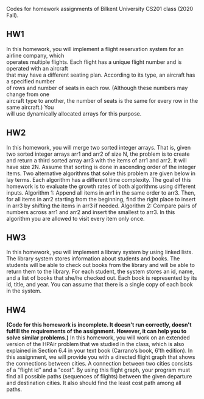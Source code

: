 Codes for homework assignments of Bilkent University CS201 class (2020 Fall).

## HW1
In	this	homework,	you	will	implement	a	flight	reservation	system	for	an	airline	company,	which	
operates	multiple	flights.	Each	flight	has	a	unique	flight	number	and	is	operated	with	an	aircraft	
that	may	have	a	different	seating	plan.	According	to	its	type,	an	aircraft	has	a	specified	number	
of	 rows	 and	 number	 of	 seats	 in	 each	 row.	 (Although	 these	 numbers	 may	 change	 from	 one	
aircraft	type	to	another,	the	number	of	seats	is	the	same	for	every	row	in	the	same	aircraft.) You	
will	use	dynamically	allocated	arrays	for	this	purpose.

## HW2
In this homework, you will merge two sorted integer arrays. That is, given two sorted integer arrays arr1 and arr2 of
size N, the problem is to create and return a third sorted array arr3 with the items of arr1 and arr2. It will have
size 2N. Assume that sorting is done in ascending order of the integer items.
Two alternative algorithms that solve this problem are given below in lay terms. Each algorithm has a different time
complexity. The goal of this homework is to evaluate the growth rates of both algorithms using different inputs.
Algorithm 1: Append all items in arr1 in the same order to arr3. Then, for all items in arr2 starting from the
beginning, find the right place to insert in arr3 by shifting the items in arr3 if needed.
Algorithm 2: Compare pairs of numbers across arr1 and arr2 and insert the smallest to arr3. In this
algorithm you are allowed to visit every item only once.

## HW3
In this homework, you will implement a library system by using linked lists. The library system stores
information about students and books. The students will be able to check out books from the library
and will be able to return them to the library. For each student, the system stores an id, name, and a list
of books that she/he checked out. Each book is represented by its id, title, and year. You can assume
that there is a single copy of each book in the system.

## HW4
**(Code for this homework is incomplete. It doesn't run correctly, doesn't fulfill the requirements of the assignment. However, it can help you to solve similar problems.)**
In this homework, you will work on an extended version of the HPAir problem that we studied in the
class, which is also explained in Section 6.4 in your text book (Carrano’s book, 6’th edition). In this
assignment, we will provide you with a directed flight graph that shows the connections between cities.
A connection between two cities consists of a "flight id" and a "cost". By using this flight graph, your
program must find all possible paths (sequences of flights) between the given departure and destination
cities. It also should find the least cost path among all paths. 
